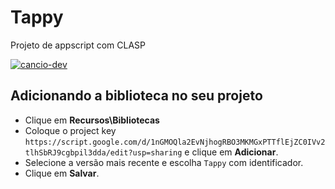 # Tappy
Projeto de appscript com CLASP

[![cancio-dev](https://img.shields.io/badge/cancio--dev-website-green)](https://cancio.dev/)

## Adicionando a biblioteca no seu projeto

- Clique em **Recursos\Bibliotecas**
- Coloque o project key `https://script.google.com/d/1nGMOQla2EvNjhogRBO3MKMGxPTTflEjZC0IVv2tlhSbRJ9cgbpil3dda/edit?usp=sharing` e clique em **Adicionar**.
- Selecione a versão mais recente e escolha `Tappy` com identificador.
- Clique em **Salvar**.
